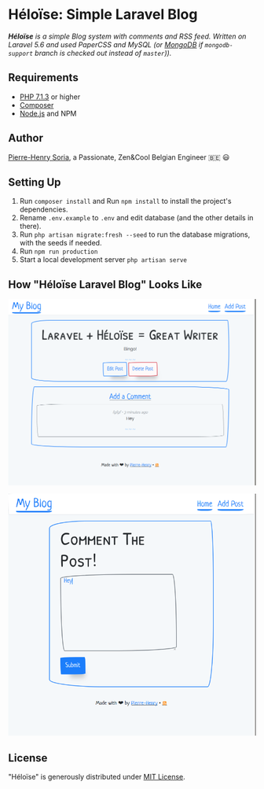 # Héloïse: Simple Laravel Blog

*__Héloïse__ is a simple Blog system with comments and RSS feed. Written on Laravel 5.6 and used PaperCSS and MySQL (or [MongoDB](https://github.com/pH-7/Heloise/tree/mongodb-support) if `mongodb-support` branch is checked out instead of `master`)).*


## Requirements

* [PHP 7.1.3](http://php.net/releases/7_1_3.php) or higher
* [Composer](https://getcomposer.org)
* [Node.js](https://nodejs.org) and NPM


## Author

[Pierre-Henry Soria](http://pierrehenry.be), a Passionate, Zen&Cool Belgian Engineer :belgium: :smiley:


## Setting Up

1. Run `composer install` and Run `npm install` to install the project's dependencies.
2. Rename `.env.example` to `.env` and edit database (and the other details in there).
3. Run `php artisan migrate:fresh --seed` to run the database migrations, with the seeds if needed.
4. Run `npm run production`
5. Start a local development server `php artisan serve`


## How "Héloïse Laravel Blog" Looks Like

![Add, Edit and Delete Blog Posts](_screenshots/blog-post-heloise-laravel.png)

![Add Comments to Blog Posts](_screenshots/blog-add-comment.png)


## License

"Héloïse" is generously distributed under [MIT License](http://opensource.org/licenses/mit-license.php).
